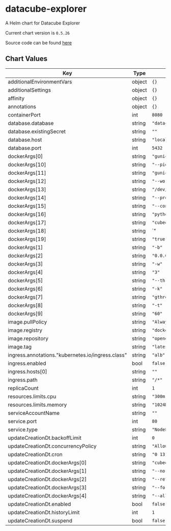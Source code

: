 datacube-explorer
=================
A Helm chart for Datacube Explorer

Current chart version is `0.5.26`

Source code can be found [here](https://www.opendatacube.org/documentation)



## Chart Values

| Key | Type | Default | Description |
|-----|------|---------|-------------|
| additionalEnvironmentVars | object | `{}` |  |
| additionalSettings | object | `{}` |  |
| affinity | object | `{}` |  |
| annotations | object | `{}` |  |
| containerPort | int | `8080` |  |
| database.database | string | `"datacube"` |  |
| database.existingSecret | string | `""` |  |
| database.host | string | `"localhost"` |  |
| database.port | int | `5432` |  |
| dockerArgs[0] | string | `"gunicorn"` |  |
| dockerArgs[10] | string | `"--pid"` |  |
| dockerArgs[11] | string | `"gunicorn.pid"` |  |
| dockerArgs[12] | string | `"--worker-tmp-dir"` |  |
| dockerArgs[13] | string | `"/dev/shm"` |  |
| dockerArgs[14] | string | `"--preload"` |  |
| dockerArgs[15] | string | `"--config"` |  |
| dockerArgs[16] | string | `"python:cubedash.gunicorn_config"` |  |
| dockerArgs[17] | string | `"cubedash:app"` |  |
| dockerArgs[18] | string | `"||"` |  |
| dockerArgs[19] | string | `"true"` |  |
| dockerArgs[1] | string | `"-b"` |  |
| dockerArgs[2] | string | `"0.0.0.0:8080"` |  |
| dockerArgs[3] | string | `"-w"` |  |
| dockerArgs[4] | string | `"3"` |  |
| dockerArgs[5] | string | `"--threads=2"` |  |
| dockerArgs[6] | string | `"-k"` |  |
| dockerArgs[7] | string | `"gthread"` |  |
| dockerArgs[8] | string | `"-t"` |  |
| dockerArgs[9] | string | `"60"` |  |
| image.pullPolicy | string | `"Always"` |  |
| image.registry | string | `"docker.io"` |  |
| image.repository | string | `"opendatacube/explorer"` |  |
| image.tag | string | `"latest"` |  |
| ingress.annotations."kubernetes.io/ingress.class" | string | `"alb"` |  |
| ingress.enabled | bool | `false` |  |
| ingress.hosts[0] | string | `""` |  |
| ingress.path | string | `"/*"` |  |
| replicaCount | int | `1` |  |
| resources.limits.cpu | string | `"300m"` |  |
| resources.limits.memory | string | `"1024Mi"` |  |
| serviceAccountName | string | `""` |  |
| service.port | int | `80` |  |
| service.type | string | `"NodePort"` |  |
| updateCreationDt.backoffLimit | int | `0` |  |
| updateCreationDt.concurrencyPolicy | string | `"Allow"` |  |
| updateCreationDt.cron | string | `"0 13 * * *"` |  |
| updateCreationDt.dockerArgs[0] | string | `"cubedash-gen"` |  |
| updateCreationDt.dockerArgs[1] | string | `"--no-init-database"` |  |
| updateCreationDt.dockerArgs[2] | string | `"--refresh-stats"` |  |
| updateCreationDt.dockerArgs[3] | string | `"--force-refresh"` |  |
| updateCreationDt.dockerArgs[4] | string | `"--all"` |  |
| updateCreationDt.enabled | bool | `false` |  |
| updateCreationDt.historyLimit | int | `1` |  |
| updateCreationDt.suspend | bool | `false` |  |
